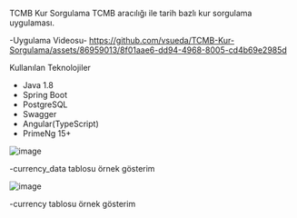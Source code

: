 TCMB Kur Sorgulama
TCMB aracılığı ile tarih bazlı kur sorgulama uygulaması.

-Uygulama Videosu-
https://github.com/vsueda/TCMB-Kur-Sorgulama/assets/86959013/8f01aae6-dd94-4968-8005-cd4b69e2985d

Kullanılan Teknolojiler
- Java 1.8
- Spring Boot
- PostgreSQL
- Swagger
- Angular(TypeScript)
- PrimeNg 15+

![image](https://github.com/vsueda/TCMB-Kur-Sorgulama/assets/86959013/6a62c66e-b23f-4db6-8da5-2984ef7029fd)

-currency_data tablosu örnek gösterim

![image](https://github.com/vsueda/TCMB-Kur-Sorgulama/assets/86959013/ce3d36e2-fbdb-41f4-b440-932b8420676d)

-currency tablosu örnek gösterim

